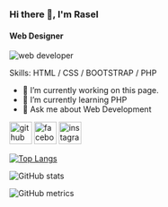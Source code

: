 ### Hi there 👋, I'm Rasel
#### Web Designer
![web developer](https://scontent.fdac20-1.fna.fbcdn.net/v/t1.6435-9/52755188_2074908942801113_411633767342407680_n.jpg?stp=dst-jpg_p180x540&_nc_cat=100&ccb=1-7&_nc_sid=8bfeb9&_nc_eui2=AeGpaseH0o5WWqjB2FR-rmbW-BsCdsG3y4r4GwJ2wbfLiope-3-GkyJo6xlayjvE4Ae3_-DuxKtRjba4UpmmYwmo&_nc_ohc=f7nISGd7Rd8AX-f1A_v&_nc_ht=scontent.fdac20-1.fna&oh=00_AfAgQ_eIPq5kAjIX5RYgMVx79WrhnEMTghyqtqmf6x3uQg&oe=63D51116)


Skills:  HTML / CSS / BOOTSTRAP / PHP

- 🔭 I’m currently working on this page. 
- 🌱 I’m currently learning PHP 
- 💬 Ask me about Web Development 


[<img src='https://cdn.jsdelivr.net/npm/simple-icons@3.0.1/icons/github.svg' alt='github' height='40'>](https://github.com/rasel900)  [<img src='https://cdn.jsdelivr.net/npm/simple-icons@3.0.1/icons/facebook.svg' alt='facebook' height='40'>](https://www.facebook.com/rasel.2341)  [<img src='https://cdn.jsdelivr.net/npm/simple-icons@3.0.1/icons/instagram.svg' alt='instagram' height='40'>](https://www.instagram.com/sheikh_rasel09/)  

[![Top Langs](https://github-readme-stats.vercel.app/api/top-langs/?username=rasel900)](https://github.com/anuraghazra/github-readme-stats)

![GitHub stats](https://github-readme-stats.vercel.app/api?username=rasel900&show_icons=true)  

![GitHub metrics](https://metrics.lecoq.io/rasel900)  

